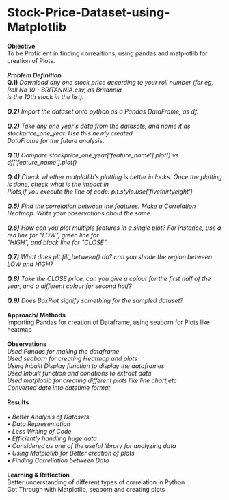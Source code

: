 # Stock-Price-Dataset-using-Matplotlib
**Objective**
<br>To be Proficient in finding correaltions, using pandas and matplotlib for creation of Plots.
<br>
<br>***Problem Definition***
<br>**Q.1)** *Download any one stock price according to your roll number (for eg, Roll No 10 - BRITANNIA.csv, as Britannia <br>is the 10th stock in the list).
<br>
<br>**Q.2)** Import the dataset onto python as a Pandas DataFrame, as df.
<br>
<br>**Q.2)** Take any one year's data from the datasets, and name it as stockprice_one_year. Use this newly created <br>DataFrame for the future analysis.
<br>
<br>**Q.3)** Compare stockprice_one_year['feature_name'].plot() vs df['feature_name'].plot()
<br>
<br>**Q.4)** Check whether matplotlib's plotting is better in looks. Once the plotting is done, check what is the impact in <br>Plots,if you execute the line of code: plt.style.use('fivethirtyeight')
<br>
<br>**Q.5)** Find the correlation between the features. Make a Correlation Heatmap. Write your observations about the same.
<br>
<br>**Q.6)** How can you plot multiple features in a single plot? For instance, use a red line for "LOW", green line for <br>"HIGH", and black line for "CLOSE".
<br>
<br>**Q.7)** What does plt.fill_between() do? can you shade the region between LOW and HIGH?
<br>
<br>**Q.8)** Take the CLOSE price, can you give a colour for the first half of the year, and a different colour for second half?
<br>
<br>**Q.9)** Does BoxPlot signify something for the sampled dataset?*
<br>
<br>**Approach/ Methods**
<br>Importing Pandas for creation of Dataframe, using seaborn for Plots like heatmap
<br>
<br>**Observations**
<br>*Used Pandas for making the dataframe
<br>Used seaborn for creating Heatmap and plots
<br>Using Inbuilt Display function to display the dataframes
<br>Used Inbuilt function and condtions to extract data
<br>Used matplotlib for creating different plots like line chart,etc
<br>Converted date into datetime format*
<br>
<br>**Results**
<br>
<br>*• Better Analysis of Datasets 
<br>• Data Representation
<br>• Less Writing of Code
<br>• Efficiently handling huge data
<br>• Considered as one of the useful library for analyzing data
<br>• Using Matplotlib for Better creation of plots
<br>• Finding Correllation between Data*
<br>
<br>**Learning & Reflection**
<br>Better understanding of different types of correlation in Python
<br>Got Through with Matplotlib, seaborn and creating plots

